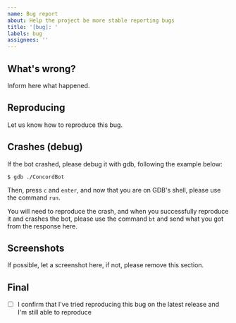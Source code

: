 ```yaml
---
name: Bug report
about: Help the project be more stable reporting bugs
title: '[bug]: '
labels: bug
assignees: ''
---
```


## What's wrong?

Inform here what happened.

## Reproducing

Let us know how to reproduce this bug.

## Crashes (debug)

If the bot crashed, please debug it with gdb, following the example below:

```console
$ gdb ./ConcordBot
```

Then, press `c` and `enter`, and now that you are on GDB's shell, please use the command `run`.

You will need to reproduce the crash, and when you successfully reproduce it and crashes the bot, please use the command `bt` and send what you got from the response here.

## Screenshots

If possible, let a screenshot here, if not, please remove this section.

## Final

- [ ] I confirm that I've tried reproducing this bug on the latest release and I'm still able to reproduce